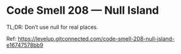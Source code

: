 # Code Smell 208 — Null Island

TL;DR: Don’t use null for real places.

Ref: https://levelup.gitconnected.com/code-smell-208-null-island-e16747578bb9
